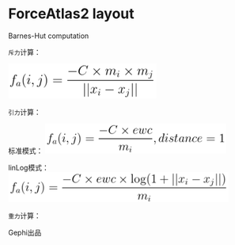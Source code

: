# ForceAtlas2 layout


Barnes-Hut computation

`斥力`计算：

 <img src="./img/forceatlas2-repulse.png" height="70">

`引力`计算：

标准模式： <img src="./img/forceatlas2-attraction.png" height="60">

linLog模式： <img src="./img/forceatlas2-attraction-linlog.png" height="60">

`重力`计算：


Gephi出品

